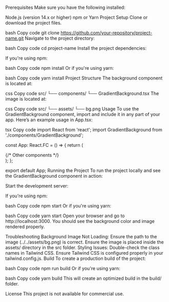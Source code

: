 Prerequisites
Make sure you have the following installed:

Node.js (version 14.x or higher)
npm or Yarn
Project Setup
Clone or download the project files.

bash
Copy code
git clone https://github.com/your-repository/project-name.git
Navigate to the project directory:

bash
Copy code
cd project-name
Install the project dependencies:

If you're using npm:

bash
Copy code
npm install
Or if you're using yarn:

bash
Copy code
yarn install
Project Structure
The background component is located at:

css
Copy code
src/
  └── components/
        └── GradientBackground.tsx
The image is located at:

css
Copy code
src/
  └── assets/
        └── bg.png
Usage
To use the GradientBackground component, import and include it in any part of your app. Here’s an example usage in App.tsx:

tsx
Copy code
import React from 'react';
import GradientBackground from './components/GradientBackground';

const App: React.FC = () => {
  return (
    <div>
      <GradientBackground />
      {/* Other components */}
    </div>
  );
};

export default App;
Running the Project
To run the project locally and see the GradientBackground component in action:

Start the development server:

If you're using npm:

bash
Copy code
npm start
Or if you're using yarn:

bash
Copy code
yarn start
Open your browser and go to http://localhost:3000. You should see the background color and image rendered properly.

Troubleshooting
Background Image Not Loading:
Ensure the path to the image (../../assets/bg.png) is correct.
Ensure the image is placed inside the assets/ directory in the src folder.
Styling Issues:
Double-check the class names in Tailwind CSS.
Ensure Tailwind CSS is configured properly in your tailwind.config.js.
Build
To create a production build of the project:

bash
Copy code
npm run build
Or if you're using yarn:

bash
Copy code
yarn build
This will create an optimized build in the build/ folder.

License
This project is not available for commercial use. 
